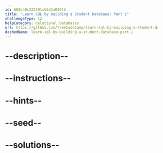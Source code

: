 ```yaml
---
id: 602da0c222201c65d2a019f5
title: "Learn SQL by Building a Student Database: Part 1"
challengeType: 12
helpCategory: Relational Databases
url: https://github.com/freeCodeCamp/learn-sql-by-building-a-student-database-part-1
dashedName: learn-sql-by-building-a-student-database-part-1
---
```


# --description--

# --instructions--

# --hints--

# --seed--

# --solutions--
